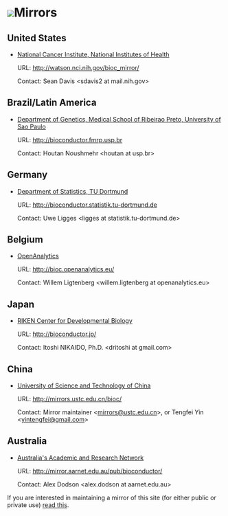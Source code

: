 ![](/images/icons/magnifier.gif)Mirrors
=======================================

United States
-------------

* [National Cancer Institute, National Institutes of Health](http://nci.nih.gov/)
  
  URL: <http://watson.nci.nih.gov/bioc_mirror/>

  Contact: Sean Davis &lt;sdavis2 at mail.nih.gov&gt;


Brazil/Latin America
------

* [Department of Genetics, Medical School of Ribeirao Preto, University of Sao Paulo](http://rge.fmrp.usp.br/)

  URL: <http://bioconductor.fmrp.usp.br>

  Contact: Houtan Noushmehr &lt;houtan at usp.br&gt;


Germany
-------

* [Department of Statistics, TU Dortmund](http://www.statistik.tu-dortmund.de/)
  
  URL: <http://bioconductor.statistik.tu-dortmund.de>

  Contact: Uwe Ligges &lt;ligges at statistik.tu-dortmund.de&gt;


Belgium
--------

* [OpenAnalytics](http://www.openanalytics.eu/)

  URL: <http://bioc.openanalytics.eu/>

  Contact: Willem Ligtenberg &lt;willem.ligtenberg at openanalytics.eu&gt;


Japan
------

* [RIKEN Center for Developmental Biology](http://www.cdb.riken.jp/en/index.html)

  URL: <http://bioconductor.jp/>
  
  Contact: Itoshi NIKAIDO, Ph.D. &lt;dritoshi at gmail.com&gt;


China
-----

* [University of Science and Technology of China](http://en.ustc.edu.cn/)

  URL: <http://mirrors.ustc.edu.cn/bioc/>
  
  Contact: Mirror maintainer &lt;mirrors@ustc.edu.cn&gt;, or Tengfei Yin &lt;yintengfei@gmail.com&gt;




Australia
---------

* [Australia's Academic and Research Network](http://www.aarnet.edu.au/)

  URL: <http://mirror.aarnet.edu.au/pub/bioconductor/>

  Contact: Alex Dodson &lt;alex.dodson at aarnet.edu.au&gt;

  
If you are interested in maintaining a mirror of this site (for either
public or private use) [read this](mirror-how-to/).

